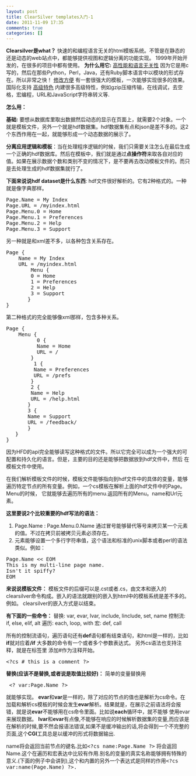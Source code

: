 ```yaml
---
layout: post
title: ClearSilver templates入门-1
date: 2011-11-09 17:35
comments: true
categories: []
---
```

<strong>Clearsilver是what？</strong>
快速的和编程语言无关的html模板系统。不管是在静态的还是动态的web站点中，都能够提供视图和逻辑分离的功能实现。
1999年开始开发的，在很多的项目中都有使用。
<strong>为什么用它:</strong>
<span style="text-decoration: underline;">高性能和语言无关性</span> 因为它是用c写的，然后在那些Python，Perl，Java，还有Ruby脚本语言中以模块的形式存在。所以非常之快！
<span style="text-decoration: underline;">修改方便</span> 有一套很强大的模板，一次能够实现很多的效果。
国际化支持
<span style="text-decoration: underline;">高级特色</span> 内建很多高级特性，例如gzip压缩传输，在线调试，去空格，宏编程，URL和JavaScript字符串转义等.

<!--more-->

<strong>怎么用：</strong>

<strong>基础:</strong>
要想从数据库里取出数据然后动态的显示在页面上，就需要2个对象。一个就是模板文件，另外一个就是hdf数据集。hdf数据集有点和json是差不多的。这2个东西作用在一起，就能够形成一个动态数据的展示了。

<strong>分离应用逻辑和模板</strong>：当在处理程序逻辑的时候，我们只需要关注怎么在最后生成一个正确的hdf数据库。然后在模板中，我们就是通过<strong>点操作符</strong>来取各自对应的值。如果在展示数据个数和类别不变的情况下，是不要再去改动模板文件的。而只是去处理生成的hdf数据集就行了。

<strong>下面来说说hdf dataset是什么东西</strong>:
hdf文件很好解析的。它有2种格式的。一种就是像字典那样。
<pre class="shell">Page.Name = My Index
Page.URL = /myindex.html
Page.Menu.0 = Home
Page.Menu.1 = Preferences
Page.Menu.2 = Help
Page.Menu.3 = Support</pre>
另一种就是和xml差不多，以各种包含关系存在。
<pre class="shell">Page {
    Name = My Index
    URL = /myindex.html
        Menu {
        0 = Home
        1 = Preferences
        2 = Help
        3 = Support
       }
}</pre>
第二种格式的完全能够像xml那样，包含多种关系。
<pre class="shell">Page {
    Menu {
          0 {
          Name = Home
          URL = /
        }
         1 {
         Name = Preferences
         URL = /prefs
        }
        2 {
        Name = Help
        URL = /help.html
       }
       3 {
       Name = Support
       URL = /feedback/
       }
   }
}</pre>
因为HFD的api完全能够读写这种格式的文件。所以它完全可以成为一个强大的可配置和持久化的语言。但是，主要的目的还是能够把数据放到hdf文件中，然后
在模板文件中使用。

在我们解析模板文件的时候，模板文件能够指向到hdf文件中的具体的变量，能够遍历特定节点的所有变量。例如，一个cs模板在解析上面的hdf文件中的Page。Menu的时候，
它就能够去遍历所有的menu.返回所有的Menu。name和Url元素。

<strong>这里要说2个比较重要的hdf写法的语法：</strong>

1. Page.Name : Page.Menu.0.Name 通过冒号能够替代等号来拷贝某一个元素的值。不过在拷贝前被拷贝元素必须存在。
2. 元素能够设置一个多行字符串值，这个语法和标准的unix脚本或者perl的语法类似。例如：
<pre class="shell">Page.Name &lt;&lt; EOM
This is my multi-line page name.
Isn't it spiffy?
EOM</pre>
<strong>来说说模板文件：</strong>
模板文件的后缀可以是.cst或者.cs，由文本和嵌入的clearsilver命令构成。嵌入的语法就跟别的嵌入到html中的模板系统是差不多的。例如。
clearsilver的嵌入方式是以<!--?cs开始，以? -->结束。

<strong>有下面的一些命令：</strong>
替换: var, evar, lvar, include, linclude, set, name
控制流: if, else, elif, alt
遍历: each, loop, with
宏: def, call

所有的控制流语句，遍历语句还有<strong>def</strong>语句都有结束语句，和html是一样的，比如<strong>if</strong>就对应着<strong>/if</strong>
大多数的命令有一个或者多个参数表达式。
另外cs语法也支持注释，就是在标签里 添加#作为注释开始。
<pre class="shell">&lt;?cs # this is a comment ?&gt;</pre>
<strong>替换(应该不是替换,或者说是取值比较好)：</strong> 简单的变量替换用
<pre class="shell"> &lt;? var:Page.Name ?&gt;</pre>
就能够实现。
<strong>evar</strong>和<strong>var</strong>是一样的，除了对应的节点的值也是解析为cs命令。在加载和解析cs模板的时候会发生<strong>evar</strong>解析。结果就是，在展示之前语法将会报错，就是说<strong>evar</strong>不能够用在cs命令里面。比如说<strong>each</strong>循环中，就不能够
使用evar来展现数据。
<strong>lvar</strong>和<strong>evar</strong>有点像,不能够在响应的时候解析数据集的变量,而应该是在解析的时候,要不然会报语法错误,如果不是缓冲输出的话,将会得到一个不完整的页面,这个<strong>CGI</strong>工具总是以缓冲的形式将数据输出.

name将会返回当前节点的键名.比如<a name="name"></a><tt>&lt;?cs name:Page.Name ?&gt;</tt> 将会返回Name.这个在遍历和宏表达中比较有作用.别名的变量的真实名称能够拥有特殊的意义.(下面的例子中会讲到),这个和内置的另外一个表达式是同样的作用<a name="name"></a><tt>&lt;?cs var:name(Page.Name) ?&gt;.</tt>
